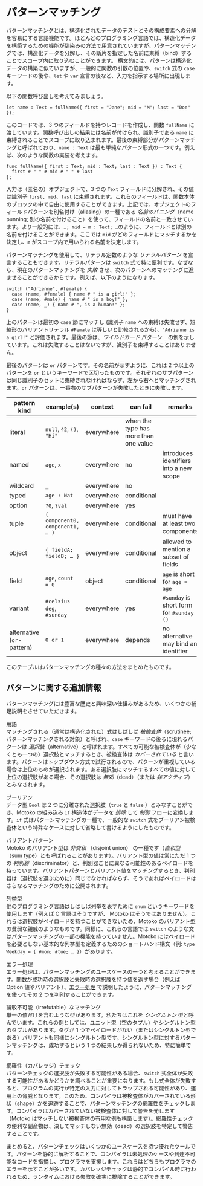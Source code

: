 # パターンマッチング

パターンマッチングとは、構造化されたデータのテストとその構成要素への分解を容易にする言語機能です。ほとんどのプログラミング言語では、構造化データを構築するための機能が馴染みの方法で用意されていますが、パターンマッチングでは、構造化データを分解し、その断片を指定した名前に束縛（bind）することでスコープ内に取り込むことができます。 構文的には、パターンは構造化データの構築に似ていますが、一般的に関数の引数の位置や、`switch` 式の `case` キーワードの後や、`let` や `var` 宣言の後など、入力を指示する場所に出現します。

以下の関数呼び出しを考えてみましょう。

```motoko include=fullname
let name : Text = fullName({ first = "Jane"; mid = "M"; last = "Doe" });
```

このコードでは、3 つのフィールドを持つレコードを作成し、関数 `fullName` に渡しています。関数呼び出しの結果には名前が付けられ、識別子である `name` に束縛されることでスコープに取り込まれます。最後の束縛部分がパターンマッチングと呼ばれており、`name : Text` は最も単純なパターン形式の一つです。例えば、次のような関数の実装を考えます。

```motoko name=fullname
func fullName({ first : Text; mid : Text; last : Text }) : Text {
  first # " " # mid # " " # last
};
```

入力は（匿名の）オブジェクトで、3 つの `Text` フィールドに分解され、その値は識別子 `first`、`mid`、`last` に束縛されます。これらのフィールドは、関数本体のブロックの中で自由に使用することができます。上記では、オブジェクトのフィールドパターンを別名付け（aliasing）の一種である _名前のパニング_（name punning; 別の名前を付けること）を使って、フィールドの名前と一致させています。より一般的には、`…​; mid = m : Text; …​` のように、フィールドとは別の名前を付けることができます。ここでは `mid` がどのフィールドにマッチするかを決定し、`m` がスコープ内で用いられる名前を決定します。

パターンマッチングを使用して、リテラル定数のような _リテラルパターン_ を宣言することもできます。リテラルパターンは `switch` 式で特に便利です。なぜなら、現在のパターンマッチングを _失敗_ させ、次のパターンへのマッチングに進ませることができるからです。例えば、以下のようになります。

```motoko
switch ("Adrienne", #female) {
  case (name, #female) { name # " is a girl!" };
  case (name, #male) { name # " is a boy!" };
  case (name, _) { name # ", is a human!" };
}
```

上のパターンは最初の `case` 節にマッチし (識別子 `name` への束縛は失敗せず、短縮形のバリアントリテラル `#Female` は等しいと比較されるから)、`"Adrienne is a girl!"` と評価されます。最後の節は、_ワイルドカード_ パターン `_` の例を示しています。これは失敗することはないですが、識別子を束縛することはありません。

最後のパターンは `or` パターンです。その名前が示すように、これは 2 つ以上のパターンを `or` というキーワードで区切ったものです。それぞれのサブパターンは同じ識別子のセットに束縛されなければならず、左から右へとマッチングされます。`or` パターンは、一番右のサブパターンが失敗したときに失敗します。

| pattern kind               | example(s)                       | context    | can fail                              | remarks                                  |
| -------------------------- | -------------------------------- | ---------- | ------------------------------------- | ---------------------------------------- |
| literal                    | `null`, `42`, `()`, `"Hi"`       | everywhere | when the type has more than one value |                                          |
| named                      | `age`, `x`                       | everywhere | no                                    | introduces identifiers into a new scope  |
| wildcard                   | `_`                              | everywhere | no                                    |                                          |
| typed                      | `age : Nat`                      | everywhere | conditional                           |                                          |
| option                     | `?0`, `?val`                     | everywhere | yes                                   |                                          |
| tuple                      | `( component0, component1, …​ )` | everywhere | conditional                           | must have at least two components        |
| object                     | `{ fieldA; fieldB; …​ }`         | everywhere | conditional                           | allowed to mention a subset of fields    |
| field                      | `age`, `count = 0`               | object     | conditional                           | `age` is short for `age = age`           |
| variant                    | `#celsius deg`, `#sunday`        | everywhere | yes                                   | `#sunday` is short form for `#sunday ()` |
| alternative (`or`-pattern) | `0 or 1`                         | everywhere | depends                               | no alternative may bind an identifier    |

このテーブルはパターンマッチングの種々の方法をまとめたものです。

## パターンに関する追加情報

パターンマッチングには豊富な歴史と興味深い仕組みがあるため、いくつかの補足説明をさせていただきます。

用語  
マッチングされる（通常は構造化された）式はしばしば _被検査体_（scrutinee; パターンマッチングされる対象）と呼ばれ、`case` キーワードの後ろに現れるパターンは _選択肢_（alternative）と呼ばれます。すべての可能な被検査体が（少なくとも一つの）選択肢とマッチするとき、被検査体は _カバーされている_ と言います。パターンはトップダウン方式で試行されるので、パターンが重複している場合は上位のものが選択されます。ある選択肢にマッチするすべての値に対して上位の選択肢がある場合、その選択肢は _無効_（dead）（または _非アクティブ_）とみなされます。

ブーリアン  
データ型 `Bool` は 2 つに分離された選択肢（`true` と `false` ）とみなすことができ、Motoko の組み込み `if` 構造体がデータを _排除_ して _制御_ フローに変換します。`if` 式はパターンマッチングの一種で、一般的な `switch` 式をブーリアン被検査体という特殊なケースに対して省略して書けるようにしたものです。

バリアントパターン  
Motoko のバリアント型は _非交和_ （disjoint union） の一種です（_直和型_ （sum type）とも呼ばれることがあります）。バリアント型の値は常にただ 1 つの _判別器_（discriminator）と、判別器ごとに異なる可能性のあるペイロードを持っています。バリアントパターンとバリアント値をマッチングするとき、判別器は（選択肢を選ぶために）同じでなければならず、そうであればペイロードはさらなるマッチングのために公開されます。

列挙型  
他のプログラミング言語はしばしば列挙を表すために `enum` というキーワードを使用します（例えば C 言語はそうですが、 Motoko はそうではありません）。これらは選択肢がペイロードを持つことができないため、Motoko のバリアント型の貧弱な親戚のようなものです。同様に、これらの言語では `switch` のような文はパターンマッチングの一部の機能を持っていません。Motoko にはペイロードを必要としない基本的な列挙型を定義するためのショートハンド構文（例: `type Weekday = { #mon; #tue; …​ }`）があります。

エラー処理  
エラー処理は、パターンマッチングのユースケースの一つと考えることができます。関数が成功時の選択肢と失敗時の選択肢を持つ値を返す場合（例えば Option 値やバリアント）、[エラー処理](errors.md) で説明したように、パターンマッチングを使ってその 2 つを判別することができます。

論駁不可能（irrefutable）なマッチング  
単一の値だけを含むような型があります。私たちはこれを _シングルトン_ 型と呼んでいます。これらの例としては、ユニット型（空のタプル）やシングルトン型のタプルがあります。タグが 1 つでペイロードがない（またはシングルトン型である）バリアントも同様にシングルトン型です。シングルトン型に対するパターンマッチングは、成功するという 1 つの結果しか得られないため、特に簡単です。

網羅性（カバレッジ）チェック  
パターンチェックの選択肢が失敗する可能性がある場合、`switch` 式全体が失敗する可能性があるかどうかを調べることが重要になります。もし式全体が失敗すると、プログラムの実行が特定の入力に対してトラップされる可能性があり、運用上の脅威となります。このため、コンパイラは被検査体がカバーされている形状（shape）かを追跡することで、パターンマッチングの網羅性をチェックします。コンパイラはカバーされていない被検査体に対して警告を発します（Motoko はマッチしない被検査体の有用な例も構築します）。網羅性チェックの便利な副産物は、決してマッチしない無効（dead）の選択肢を特定して警告することです。

まとめると、パターンチェックはいくつかのユースケースを持つ優れたツールです。パターンを静的に解析することで、コンパイラは未処理のケースや到達不可能なコードを指摘し、プログラマを支援します。これらはどちらもプログラマのエラーを示すことが多いです。カバレッジチェックは静的でコンパイル時に行われるため、ランタイムにおける失敗を確実に排除することができます。

<!--

# Pattern matching

Pattern matching is a language feature that makes it easy to both test and decompose structured data into its constituent parts. While most programming languages provide familiar ways to build structured data, pattern matching enables you to take apart structured data and bring its fragments into scope by binding them to the names you specify. Syntactically, the patterns resemble the construction of structured data, but generally appear in input-direction positions, such as in function argument positions, after the `case` keyword in `switch` expressions, and after `let` or `var` declarations.

Consider the following function call:

``` motoko include=fullname
let name : Text = fullName({ first = "Jane"; mid = "M"; last = "Doe" });
```

This code constructs a record with three fields and passes it to the function `fullName`. The result of the call is named and brought into scope by binding it to the identifier `name`. The last, binding step is called pattern matching, and `name : Text` is one of the simplest forms of pattern. For instance, in the following implementation of the callee:

``` motoko name=fullname
func fullName({ first : Text; mid : Text; last : Text }) : Text {
  first # " " # mid # " " # last
};
```

The input is an (anonymous) object, which is destructured into its three `Text` fields, whose values are bound to the identifiers `first`, `mid` and `last`. They can be freely used in the block that forms the body of the function. Above we have resorted to *name punning* (a form of aliasing) for object field patterns, using the name of a field to also name its contents. A more general form of field pattern allows the content to be named separately from the field, as in `…​; mid = m : Text; …​`. Here `mid` determines which field to match, and `m` names the content of that field within the scope of the pattern.

You can also use pattern matching to declare *literal patterns*, which look just like literal constants. Literal patterns are especially useful in `switch` expressions because they can cause the current pattern match to *fail*, and thus start to match the next pattern. For example:

``` motoko
switch ("Adrienne", #female) {
  case (name, #female) { name # " is a girl!" };
  case (name, #male) { name # " is a boy!" };
  case (name, _) { name # ", is a human!" };
}
```

1.  will match the first `case` clause (because binding to the identifier `name` cannot fail and the shorthand variant literal `#Female` compares as equal), and evaluate to `"Adrienne is a girl!"`. The last clause showcases the *wildcard* pattern `_`. It cannot fail, but won’t bind any identifier.

The last kind of pattern is the `or` pattern. As its name suggests, these are two or more patterns that are separated by the keyword `or`. Each of the sub-patterns must bind to the same set of identifiers, and is matched from left-to-right. An `or` pattern fails when its rightmost sub-pattern fails.

| pattern kind               | example(s)                      | context    | can fail                              | remarks                                  |
|----------------------------|---------------------------------|------------|---------------------------------------|------------------------------------------|
| literal                    | `null`, `42`, `()`, `"Hi"`      | everywhere | when the type has more than one value |                                          |
| named                      | `age`, `x`                      | everywhere | no                                    | introduces identifiers into a new scope  |
| wildcard                   | `_`                             | everywhere | no                                    |                                          |
| typed                      | `age : Nat`                     | everywhere | conditional                           |                                          |
| option                     | `?0`, `?val`                    | everywhere | yes                                   |                                          |
| tuple                      | `( component0, component1, …​ )` | everywhere | conditional                           | must have at least two components        |
| object                     | `{ fieldA; fieldB; …​ }`         | everywhere | conditional                           | allowed to mention a subset of fields    |
| field                      | `age`, `count = 0`              | object     | conditional                           | `age` is short for `age = age`           |
| variant                    | `#celsius deg`, `#sunday`       | everywhere | yes                                   | `#sunday` is short form for `#sunday ()` |
| alternative (`or`-pattern) | `0 or 1`                        | everywhere | depends                               | no alternative may bind an identifier    |

The following table summarises the different ways of pattern matching.

## Additional information about about patterns

Since pattern matching has a rich history and interesting mechanics, a few additional comments are justified.

terminology
The (usually structured) expression that is being matched is frequently called the *scrutinee* and the patterns appearing behind the keyword `case` are the *alternatives*. When every possible scrutinee is matched by (at least one) alternative, then we say that the scrutinee is *covered*. The patterns are tried in top-down fashion and thus in case of *overlapping* patterns the one higher-up is selected. An alternative is considered *dead* (or *inactive*), if for every value that it matches there is higher-up alternative that is also matched.

booleans
The data type `Bool` can be regarded as two disjointed altenatives (`true` and `false`) and Motoko’s built-in `if` construct will *eliminate* the data and turn it into *control* flow. `if` expressions are a form of pattern matching that abbreviates the general `switch` expression for the special case of boolean scrutinees.

variant patterns
Motoko’s variant types are a form of *disjoint union* (sometimes also called a *sum type*). A value of variant type always has exactly one *discriminator* and a payload which can vary from discriminator to discriminator. When matching a variant pattern with a variant value, the discriminators must be the same (in order to select the alternative) and if so, the payload gets exposed for further matching.

enumerated types
Other programming languages — for example C, but not Motoko — often use a keyword `enum` to introduce enumerations. These are impoverished relatives of Motoko’s variant types, as the alternatives are not allowed to carry any payload. Correspondingly, in those languages the `switch`-like statements lack the full power of pattern matching. Motoko provides the short-hand syntax (as in `type Weekday = { #mon; #tue; …​ }`) to define basic enumerations, for which no payloads are required.

error handling
Error handling can be considered a use-case for pattern matching. When a function returns a value that has an alternative for success and one for failure (for example, an option value or a variant), pattern matching can be used to distinguish between the two as discussed in [Error handling](errors.md).

irrefutable matching
Some types contain just a single value. We call these *singleton types*. Examples of these are the unit type (also known as an empty tuple) or tuples of singleton types. Variants with a single tag and no (or singleton-typed) payload are singleton types too. Pattern matching on singleton types is particularly straightforward, as it only has one possible outcome: a successful match.

exhaustiveness (coverage) checking
When a pattern check alternative has the potential to fail, then it becomes important to find out whether the whole `switch` expression can fail. If this can happen the execution of the program can trap for certain inputs, posing an operational threat. To this end, the compiler checks for the exhaustiveness of pattern matching by keeping track of the covered shape of the scrutinee. The compiler issues a warning for any non-covered scrutinees (Motoko even constructs a helpful example of a scrutinee that is not matched). A useful by-product of the exhaustiveness check is that it identifies and warns about dead alternatives that can never be matched.

In summary, pattern checking is a great tool with several use-cases. By statically analyzing patterns, the compiler assists the programmer by pointing out unhandled cases and unreachable code, both of which often indicate programmer error. The static, compile-time nature of coverage checking reliably rules out runtime failures.

-->
